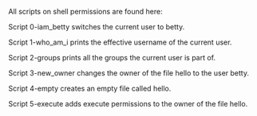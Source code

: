 All scripts on shell permissions are found here:

Script 0-iam_betty switches the current user to betty.

Script 1-who_am_i prints the effective username of the current user.

Script 2-groups prints all the groups the current user is part of.

Script 3-new_owner changes the owner of the file hello to the user betty.

Script 4-empty creates an empty file called hello.

Script 5-execute adds execute permissions to the owner of the file hello.


